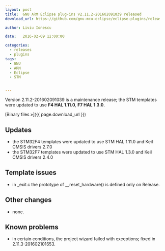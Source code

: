 ```yaml
---
layout: post
title:  GNU ARM Eclipse plug-ins v2.11.2-201602091039 released
download_url: https://github.com/gnu-mcu-eclipse/eclipse-plugins/releases/tag/v2.11.2-201602091039

author: Liviu Ionescu

date:   2016-02-09 12:00:00

categories:
  - releases
  - plugins
tags:
  - GNU
  - ARM
  - Eclipse
  - STM


---
```


Version 2.11.2-201602091039 is a maintenance release; the STM templates were updated to use **F4 HAL 1.11.0**, **F7 HAL 1.3.0**.

[Binary files »]({{ page.download_url }})

## Updates

* the STM32F4 templates were updated to use STM HAL 1.11.0 and Keil CMSIS drivers 2.7.0
* the STM32F7 templates were updated to use STM HAL 1.3.0 and Keil CMSIS drivers 2.4.0

## Template issues

* in _exit.c the prototype of __reset_hardware() is defined only on Release.

## Other changes

* none.

## Known problems

* in certain conditions, the project wizard failed with exceptions; fixed in 2.11.3-201602101653.

